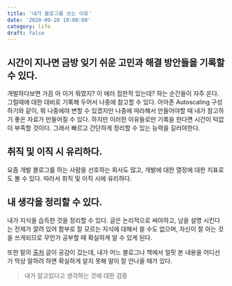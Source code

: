 ```yaml
---
title: '내가 블로그를 쓰는 이유'
date: '2020-09-20 19:00:00'
category: life
draft: false
---
```


## 시간이 지나면 금방 잊기 쉬운 고민과 해결 방안들을 기록할 수 있다.

개발하다보면 가끔 아 이거 뭐였지? 이 에러 접한적 있는데? 하는 순간들이 자주 온다. 그럴때에 대한 대비로 기록해 두어서 나중에 참고할 수 있다.
아마존 Autoscaling 구성하기와 같이, 뭐 나중에야 변할 수 있겠지만 나중에 따라해서 만들어야할 때 내가 참고하기 좋은 자료가 만들어질 수 있다.
하지만 이러한 이유들로만 기록을 한다면 시간이 턱없이 부족할 것이다. 그래서 빠르고 간단하게 정리할 수 있는 능력을 길러야한다.

## 취직 및 이직 시 유리하다.

요즘 개발 블로그를 하는 사람을 선호하는 회사도 많고, 개발에 대한 열정에 대한 지표로도 볼 수 있다.
따라서 취직 및 이직 시에 유리하다.

## 내 생각을 정리할 수 있다.

내가 지식을 습득한 것을 정리할 수 있다. 글은 논리적으로 써야하고, 남을 설명 시킨다는 전제가 깔려 있어 함부로 잘 모르는 지식에 대해서 쓸 수도 없으며,
자신이 잘 아는 것을 쓰게되므로 무언가 공부할 때 확실하게 알 수 있게 된다.

또한 밑의 [출처](http://vintageappmaker.com/memo/2018/04/12/%EA%B0%9C%EB%B0%9C%EC%9E%90%EA%B0%80-%EA%B8%80%EC%9D%84-%EC%8D%A8%EC%95%BC-%ED%95%98%EB%8A%94-%EC%9D%B4%EC%9C%A0/) 글이 공감이 갔는데, 내가 어느 블로그나 책에서 얼핏 본 내용을 어디선가 막상 말하려 하면 확실하게 알지 못해 말이 잘 안나올 때가 있다.

> 내가 알고있다고 생각하는 것에 대한 검증
